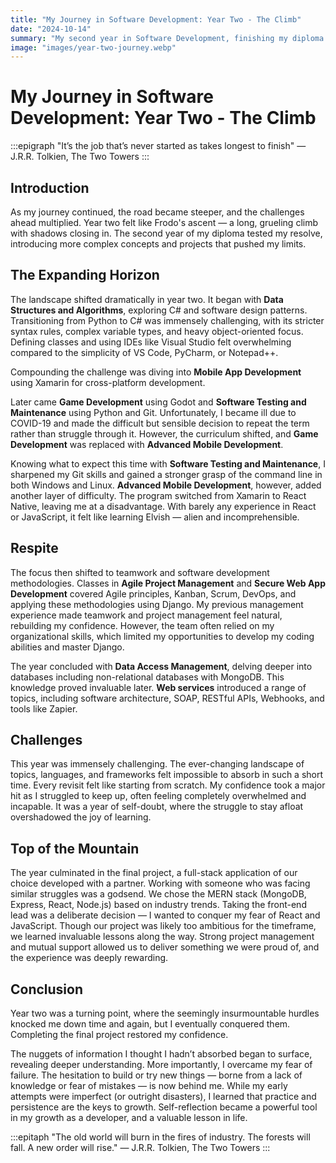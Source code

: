 ```yaml
---
title: "My Journey in Software Development: Year Two - The Climb"
date: "2024-10-14"
summary: "My second year in Software Development, finishing my diploma."
image: "images/year-two-journey.webp" 
---
```


# My Journey in Software Development: Year Two - The Climb

<!-- Epigraph -->
:::epigraph
"It’s the job that’s never started as takes longest to finish"
— J.R.R. Tolkien, The Two Towers
:::

## Introduction

As my journey continued, the road became steeper, and the challenges ahead multiplied. Year two felt like Frodo's ascent — a long, grueling climb with shadows closing in. The second year of my diploma tested my resolve, introducing more complex concepts and projects that pushed my limits.

## The Expanding Horizon

The landscape shifted dramatically in year two. It began with **Data Structures and Algorithms**, exploring C# and software design patterns. Transitioning from Python to C# was immensely challenging, with its stricter syntax rules, complex variable types, and heavy object-oriented focus. Defining classes and using IDEs like Visual Studio felt overwhelming compared to the simplicity of VS Code, PyCharm, or Notepad++.

Compounding the challenge was diving into **Mobile App Development** using Xamarin for cross-platform development. 

Later came **Game Development** using Godot and **Software Testing and Maintenance** using Python and Git. Unfortunately, I became ill due to COVID-19 and made the difficult but sensible decision to repeat the term rather than struggle through it. However, the curriculum shifted, and **Game Development** was replaced with **Advanced Mobile Development**. 

Knowing what to expect this time with **Software Testing and Maintenance**, I sharpened my Git skills and gained a stronger grasp of the command line in both Windows and Linux.
**Advanced Mobile Development**, however, added another layer of difficulty. The program switched from Xamarin to React Native, leaving me at a disadvantage. With barely any experience in React or JavaScript, it felt like learning Elvish — alien and incomprehensible.

## Respite

The focus then shifted to teamwork and software development methodologies. Classes in **Agile Project Management** and **Secure Web App Development** covered Agile principles, Kanban, Scrum, DevOps, and applying these methodologies using Django.
My previous management experience made teamwork and project management feel natural, rebuilding my confidence. However, the team often relied on my organizational skills, which limited my opportunities to develop my coding abilities and master Django. 

The year concluded with **Data Access Management**, delving deeper into databases including non-relational databases with MongoDB. This knowledge proved invaluable later. **Web services** introduced a range of topics, including software architecture, SOAP, RESTful APIs, Webhooks, and tools like Zapier. 

## Challenges

This year was immensely challenging. The ever-changing landscape of topics, languages, and frameworks felt impossible to absorb in such a short time. Every revisit felt like starting from scratch. My confidence took a major hit as I struggled to keep up, often feeling completely overwhelmed and incapable. It was a year of self-doubt, where the struggle to stay afloat overshadowed the joy of learning.

## Top of the Mountain

The year culminated in the final project, a full-stack application of our choice developed with a partner. Working with someone who was facing similar struggles was a godsend. We chose the MERN stack (MongoDB, Express, React, Node.js) based on industry trends. Taking the front-end lead was a deliberate decision — I wanted to conquer my fear of React and JavaScript. Though our project was likely too ambitious for the timeframe, we learned invaluable lessons along the way. Strong project management and mutual support allowed us to deliver something we were proud of, and the experience was deeply rewarding.

## Conclusion

Year two was a turning point, where the seemingly insurmountable hurdles knocked me down time and again, but I eventually conquered them. Completing the final project restored my confidence. 

The nuggets of information I thought I hadn’t absorbed began to surface, revealing deeper understanding. More importantly, I overcame my fear of failure. The hesitation to build or try new things — borne from a lack of knowledge or fear of mistakes — is now behind me. 
While my early attempts were imperfect (or outright disasters), I learned that practice and persistence are the keys to growth. Self-reflection became a powerful tool in my growth as a developer, and a valuable lesson in life.

<!-- Epitaph -->
:::epitaph
"The old world will burn in the fires of industry. The forests will fall. A new order will rise."
— J.R.R. Tolkien, The Two Towers
:::
